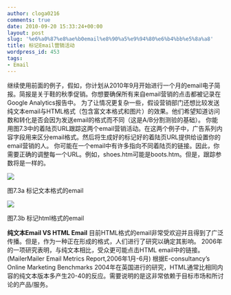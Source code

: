 ```yaml
---
author: cloga0216
comments: true
date: 2010-09-20 15:33:24+00:00
layout: post
slug: '%e6%a0%87%e8%ae%b0email%e8%90%a5%e9%94%80%e6%b4%bb%e5%8a%a8'
title: 标记Email营销活动
wordpress_id: 453
tags:
- Email
---
```


继续使用前面的例子，假如，你计划从2010年9月开始进行一个月的email电子简报。简报是关于鞋的秋季促销。你想要确保所有来自email营销的点击都被记录在Google Analytics报告中。
为了让情况更复杂一些，假设营销部门还想比较发送纯文本email与HTML格式（包含富文本格式和图片）的效果。他们希望知道访问数和转化是否会因为发送email的格式而不同（这是A/B分割测验的基础）。
你能用图7.3中的着陆页URL跟踪这两个email营销活动。在这两个例子中，广告系列内容字段用来区分email格式。然后将生成好的标记好的着陆页URL提供给设置你的email营销的人。
你可能在一个email中有许多指向不同着陆页的链接。因此，你需要正确的调整每一个URL。例如，shoes.htm可能是boots.htm。但是，跟踪参数将是一样的。


[![](http://www.cloga.info/wp-content/uploads/2010/09/7-3a.bmp)](http://www.cloga.info/wp-content/uploads/2010/09/7-3a.bmp)




图7.3a 标记文本格式的email




[![](http://www.cloga.info/wp-content/uploads/2010/09/7-3b.bmp)](http://www.cloga.info/wp-content/uploads/2010/09/7-3b.bmp)




图7.3b 标记html格式的email


**纯文本Email VS HTML Email**
目前HTML格式的email非常受欢迎并且得到了广泛传播。但是，作为一种正在形成的格式，人们进行了研究以确定其影响。
2006年的一项研究表明，与纯文本相比，受众更可能点击HTML email中的链接。(MailerMailer Email Metrics Report,2006年1月-6月)
根据E-consultancy’s Online Marketing Benchmarks 2004年在英国进行的研究，HTML通常比相同内容的纯文本版本多产生20-40的反应。需要说明的是这非常依赖于目标市场和所讨论的产品/服务。
